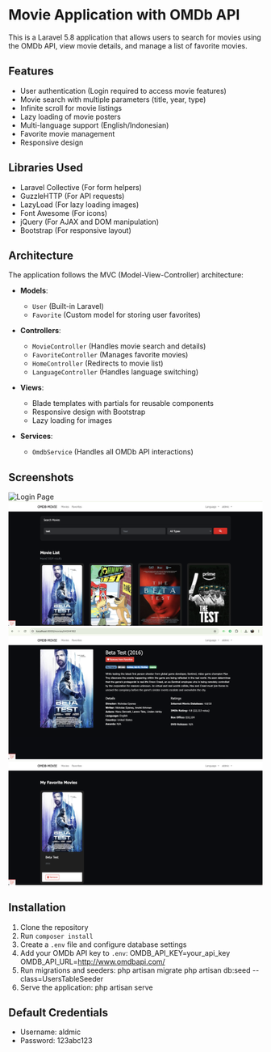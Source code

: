 # Movie Application with OMDb API

This is a Laravel 5.8 application that allows users to search for movies using the OMDb API, view movie details, and manage a list of favorite movies.

## Features

-   User authentication (Login required to access movie features)
-   Movie search with multiple parameters (title, year, type)
-   Infinite scroll for movie listings
-   Lazy loading of movie posters
-   Multi-language support (English/Indonesian)
-   Favorite movie management
-   Responsive design

## Libraries Used

-   Laravel Collective (For form helpers)
-   GuzzleHTTP (For API requests)
-   LazyLoad (For lazy loading images)
-   Font Awesome (For icons)
-   jQuery (For AJAX and DOM manipulation)
-   Bootstrap (For responsive layout)

## Architecture

The application follows the MVC (Model-View-Controller) architecture:

-   **Models**:

    -   `User` (Built-in Laravel)
    -   `Favorite` (Custom model for storing user favorites)

-   **Controllers**:

    -   `MovieController` (Handles movie search and details)
    -   `FavoriteController` (Manages favorite movies)
    -   `HomeController` (Redirects to movie list)
    -   `LanguageController` (Handles language switching)

-   **Views**:

    -   Blade templates with partials for reusable components
    -   Responsive design with Bootstrap
    -   Lazy loading for images

-   **Services**:
    -   `OmdbService` (Handles all OMDb API interactions)

## Screenshots

![Login Page](public/images/login.png)
![Movie List](public/images/movie-list.png)
![Movie Detail](public/images/movie-detail.png)
![Favorites](public/images/favorite.png)

## Installation

1. Clone the repository
2. Run `composer install`
3. Create a `.env` file and configure database settings
4. Add your OMDb API key to `.env`:
   OMDB_API_KEY=your_api_key
   OMDB_API_URL=http://www.omdbapi.com/
5. Run migrations and seeders:
   php artisan migrate
   php artisan db:seed --class=UsersTableSeeder
6. Serve the application: php artisan serve

## Default Credentials

-   Username: aldmic
-   Password: 123abc123
